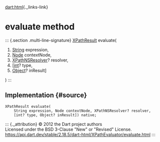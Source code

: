 [dart:html](../../dart-html/dart-html-library){._links-link}

evaluate method
===============

::: {.section .multi-line-signature}
[XPathResult](../xpathresult-class) evaluate(

1.  [String](../../dart-core/string-class) expression,
2.  [Node](../node-class) contextNode,
3.  [XPathNSResolver](../xpathnsresolver-class)? resolver,
4.  \[[int](../../dart-core/int-class)? type,
5.  [Object](../../dart-core/object-class)? inResult\]

)
:::

Implementation {#source}
--------------

``` {.language-dart data-language="dart"}
XPathResult evaluate(
    String expression, Node contextNode, XPathNSResolver? resolver,
    [int? type, Object? inResult]) native;
```

::: {._attribution}
© 2012 the Dart project authors\
Licensed under the BSD 3-Clause \"New\" or \"Revised\" License.\
<https://api.dart.dev/stable/2.18.5/dart-html/XPathEvaluator/evaluate.html>
:::
